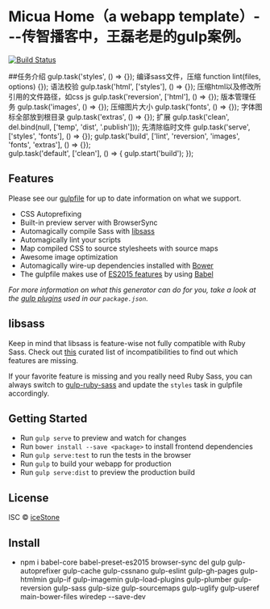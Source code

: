 # Micua Home（a webapp template）---传智播客中，王磊老是的gulp案例。
[![Build Status](https://secure.travis-ci.org/Micua/Home.svg?branch=master)](http://travis-ci.org/Micua/Home)

##任务介绍
gulp.task('styles', () => {});   编译sass文件，压缩
function lint(files, options) {});  语法校验
gulp.task('html', ['styles'], () => {});  压缩html以及修改所引用的文件路径，如css js
gulp.task('reversion', ['html'], () => {});  版本管理任务
gulp.task('images', () => {}); 压缩图片大小
gulp.task('fonts', () => {}); 字体图标全部放到根目录
gulp.task('extras', () => {}); 扩展
gulp.task('clean', del.bind(null, ['temp', 'dist', '.publish'])); 先清除临时文件
gulp.task('serve', ['styles', 'fonts'], () => {});
gulp.task('build', ['lint', 'reversion', 'images', 'fonts', 'extras'], () => {});  
gulp.task('default', ['clean'], () => {
  gulp.start('build');
});



## Features

Please see our [gulpfile](app/templates/gulpfile.babel.js) for up to date information on what we support.

* CSS Autoprefixing
* Built-in preview server with BrowserSync
* Automagically compile Sass with [libsass](http://libsass.org)
* Automagically lint your scripts
* Map compiled CSS to source stylesheets with source maps
* Awesome image optimization
* Automagically wire-up dependencies installed with [Bower](http://bower.io)
* The gulpfile makes use of [ES2015 features](https://babeljs.io/docs/learn-es2015/) by using [Babel](https://babeljs.io)

*For more information on what this generator can do for you, take a look at the [gulp plugins](app/templates/_package.json) used in our `package.json`.*


## libsass

Keep in mind that libsass is feature-wise not fully compatible with Ruby Sass. Check out [this](http://sass-compatibility.github.io) curated list of incompatibilities to find out which features are missing.

If your favorite feature is missing and you really need Ruby Sass, you can always switch to [gulp-ruby-sass](https://github.com/sindresorhus/gulp-ruby-sass) and update the `styles` task in gulpfile accordingly.


## Getting Started

- Run `gulp serve` to preview and watch for changes
- Run `bower install --save <package>` to install frontend dependencies
- Run `gulp serve:test` to run the tests in the browser
- Run `gulp` to build your webapp for production
- Run `gulp serve:dist` to preview the production build


## License

ISC © [iceStone](https://github.com/Micua/)

## Install
- npm i babel-core babel-preset-es2015 browser-sync del gulp gulp-autoprefixer gulp-cache gulp-cssnano gulp-eslint gulp-gh-pages gulp-htmlmin gulp-if gulp-imagemin gulp-load-plugins gulp-plumber gulp-reversion gulp-sass gulp-size gulp-sourcemaps gulp-uglify gulp-useref main-bower-files wiredep --save-dev

